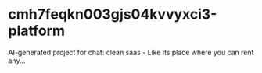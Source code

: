# cmh7feqkn003gjs04kvvyxci3-platform
AI-generated project for chat: clean saas - Like its place where you can rent any...

